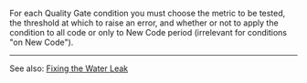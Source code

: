 For each Quality Gate condition you must choose the metric to be tested, the threshold at which to raise an error, and whether or not to apply the condition to all code or only to New Code period (irrelevant for conditions "on New Code").

---

See also: [Fixing the Water Leak](/user-guide/fixing-the-water-leak/)
